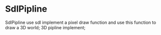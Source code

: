# SdlPipline
SdlPipline use sdl implement a pixel draw function and use this function to draw a 3D world;
3D pipline implement;
